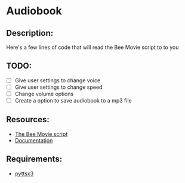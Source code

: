 # Audiobook
## Description:
Here's a few lines of code that will read the Bee Movie script to to you
## TODO:
- [ ] Give user settings to change voice
- [ ] Give user settings to change speed
- [ ] Change volume options
- [ ] Create a option to save audiobook to a mp3 file
## Resources:
* <a href = "https://web.njit.edu/~cm395/theBeeMovieScript/">The Bee Movie script</a>
* <a href = "https://pyttsx3.readthedocs.io/en/latest/engine.html">Documentation</a>
## Requirements:
* <a href = "https://pypi.org/project/pyttsx3/">pyttsx3</a>